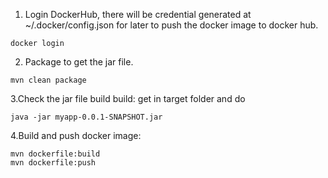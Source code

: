 1. Login DockerHub, there will be credential generated at ~/.docker/config.json for later to push the docker image to docker hub.

```
docker login
```
2. Package to get the jar file.

```
mvn clean package 
```
3.Check the jar file build build: get in target folder and do

```
java -jar myapp-0.0.1-SNAPSHOT.jar
```

4.Build and push docker image:

```
mvn dockerfile:build
mvn dockerfile:push
```